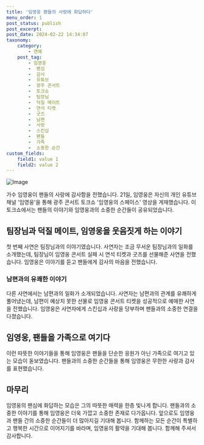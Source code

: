 ```yaml
---
title: '임영웅 팬들의 사랑에 화답하다'
menu_order: 1
post_status: publish
post_excerpt: 
post_date: 2024-02-22 14:34:07
taxonomy:
    category:
        - 연예
    post_tag:
        - 임영웅
        -  팬심
        -  감사
        -  유튜브
        -  광주 콘서트
        -  토크쇼
        -  팀장님
        -  덕질 메이트
        -  연석 티켓
        -  굿즈
        -  남편
        -  사랑
        -  스킨십
        -  팬들
        -  가족
        -  소중한 순간
custom_fields:
    field1: value 1
    field2: value 2
---
```


![Image](https://ssl.pstatic.net/mimgnews/image/112/2024/02/21/202402212018097200818_20240221210446_01_20240221211301303.jpg?type=w540)

가수 임영웅이 팬들의 사랑에 감사함을 전했습니다. 21일, 임영웅은 자신의 개인 유튜브 채널 '임영웅'을 통해 광주 콘서트 토크쇼 '임영웅의 스페이스' 영상을 게재했습니다. 이 토크쇼에서는 팬들의 이야기와 임영웅과의 소중한 순간들이 공유되었습니다.
## 팀장님과 덕질 메이트, 임영웅을 웃음짓게 하는 이야기
첫 번째 사연은 팀장님과의 이야기였습니다. 사연자는 조금 무서운 팀장님과의 일화를 소개했는데, 팀장님이 임영웅 콘서트 실패 시 연석 티켓과 굿즈를 선물해준 사연을 전했습니다. 임영웅은 이야기를 듣고 팬들에게 감사의 마음을 전했습니다.
### 남편과의 유쾌한 이야기
다른 사연에서는 남편과의 일화가 소개되었습니다. 사연자는 남편과의 관계를 유쾌하게 풀어냈는데, 남편이 예상치 못한 선물로 임영웅 콘서트 티켓을 성공적으로 예매한 사연을 전했습니다. 임영웅은 사연자에게 스킨십과 사랑을 당부하며 팬들과의 소중한 연결을 다졌습니다.
## 임영웅, 팬들을 가족으로 여기다
이런 따뜻한 이야기들을 통해 임영웅은 팬들을 단순한 응원가 아닌 가족으로 여기고 있는 모습이 돋보였습니다. 팬들과의 소중한 순간들을 통해 임영웅은 무한한 사랑과 감사를 표현했습니다.
## 마무리
임영웅의 팬심에 화답하는 모습은 그의 따뜻한 매력을 한층 빛나게 합니다. 팬들과의 소중한 이야기를 통해 임영웅은 더욱 가깝고 소중한 존재로 다가옵니다. 앞으로도 임영웅과 팬들 간의 소중한 순간들이 더 많아지길 기대해 봅니다. 함께하는 모든 순간이 특별하고 행복한 시간으로 이어지기를 바라며, 임영웅의 활약을 기대해 봅니다. 함께해 주셔서 감사합니다.
